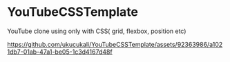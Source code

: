 # YouTubeCSSTemplate
YouTube clone using only with CSS( grid, flexbox, position etc)


https://github.com/ukucukali/YouTubeCSSTemplate/assets/92363986/a1021db7-01ab-47a1-be05-1c3d4167d48f

